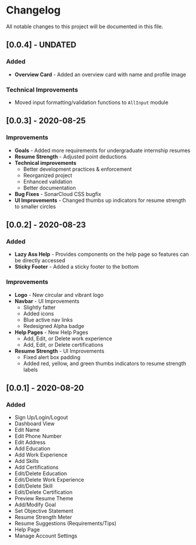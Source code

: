 # Changelog

All notable changes to this project will be documented in this file.

## [0.0.4] - UNDATED

### Added

-   **Overview Card** - Added an overview card with name and profile image

### Technical Improvements

-   Moved input formatting/validation functions to `AllInput` module

## [0.0.3] - 2020-08-25

### Improvements

-   **Goals** - Added more requirements for undergraduate internship resumes
-   **Resume Strength** - Adjusted point deductions
-   **Technical improvements**
    -   Better development practices & enforcement
    -   Reorganized project
    -   Enhanced validation
    -   Better documentation
-   **Bug Fixes** - SonarCloud CSS bugfix
-   **UI Improvements** - Changed thumbs up indicators for resume strength to smaller circles

## [0.0.2] - 2020-08-23

### Added

-   **Lazy Ass Help** - Provides components on the help page so features can be directly accessed
-   **Sticky Footer** - Added a sticky footer to the bottom

### Improvements

-   **Logo** - New circular and vibrant logo
-   **Navbar** - UI Improvements
    -   Slightly fatter
    -   Added icons
    -   Blue active nav links
    -   Redesigned Alpha badge
-   **Help Pages** - New Help Pages
    -   Add, Edit, or Delete work experience
    -   Add, Edit, or Delete certifications
-   **Resume Strength** - UI Improvements
    -   Fixed alert box padding
    -   Added red, yellow, and green thumbs indicators to resume strength labels

## [0.0.1] - 2020-08-20

### Added

-   Sign Up/Login/Logout
-   Dashboard View
-   Edit Name
-   Edit Phone Number
-   Edit Address
-   Add Education
-   Add Work Experience
-   Add Skills
-   Add Certifications
-   Edit/Delete Education
-   Edit/Delete Work Experience
-   Edit/Delete Skill
-   Edit/Delete Certification
-   Preview Resume Theme
-   Add/Modify Goal
-   Set Objective Statement
-   Resume Strength Meter
-   Resume Suggestions (Requirements/Tips)
-   Help Page
-   Manage Account Settings
